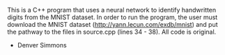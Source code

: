 This is a C++ program that uses a neural network to identify handwritten digits from the MNIST dataset.
In order to run the program, the user must download the MNIST dataset (http://yann.lecun.com/exdb/mnist) and put the pathway to the files in source.cpp (lines 34 - 38).
All code is original.

- Denver Simmons

